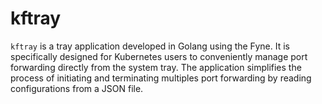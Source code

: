 # kftray
`kftray` is a tray application developed in Golang using the Fyne. It is specifically designed for Kubernetes users to conveniently manage port forwarding directly from the system tray. The application simplifies the process of initiating and terminating multiples port forwarding by reading configurations from a JSON file.
